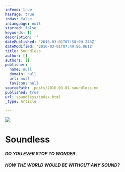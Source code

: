 ```yaml
---
inFeed: true
hasPage: true
inNav: false
inLanguage: null
starred: false
keywords: []
description: ''
datePublished: '2016-03-01T07:50:00.248Z'
dateModified: '2016-03-01T07:49:56.061Z'
title: Soundless
author: []
authors: []
publisher:
  name: null
  domain: null
  url: null
  favicon: null
sourcePath: _posts/2016-03-01-soundless.md
published: true
url: soundless/index.html
_type: Article

---
```

![](https://the-grid-user-content.s3-us-west-2.amazonaws.com/d15ca51d-5ac6-48e2-b066-e5511202814e.jpg)

# Soundless

#### _DO YOU EVER STOP TO WONDER_

#### _HOW THE WORLD WOULD BE WITHOUT ANY SOUND?_